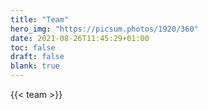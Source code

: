 ```yaml
---
title: "Team"
hero_img: "https://picsum.photos/1920/360"
date: 2021-08-26T11:45:29+01:00
toc: false
draft: false
blank: true
---
```


{{< team >}}
